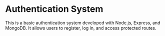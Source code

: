 # Authentication System

This is a basic authentication system developed with Node.js, Express, and MongoDB. It allows users to register, log in, and access protected routes.
